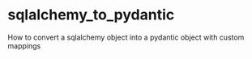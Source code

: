 # sqlalchemy_to_pydantic
How to convert a sqlalchemy object into a pydantic object with custom mappings
